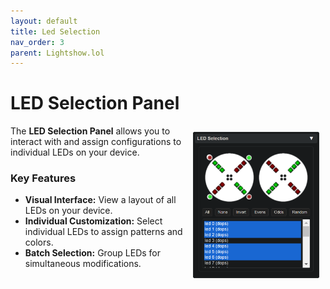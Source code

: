 ```yaml
---
layout: default
title: Led Selection
nav_order: 3
parent: Lightshow.lol
---
```


# LED Selection Panel

<img style="float:right;max-width:40%;margin:10px;" src="assets/images/lightshow-lol-led-select.png">

The **LED Selection Panel** allows you to interact with and assign configurations to individual LEDs on your device.

### Key Features

- **Visual Interface:** View a layout of all LEDs on your device.
- **Individual Customization:** Select individual LEDs to assign patterns and colors.
- **Batch Selection:** Group LEDs for simultaneous modifications.


